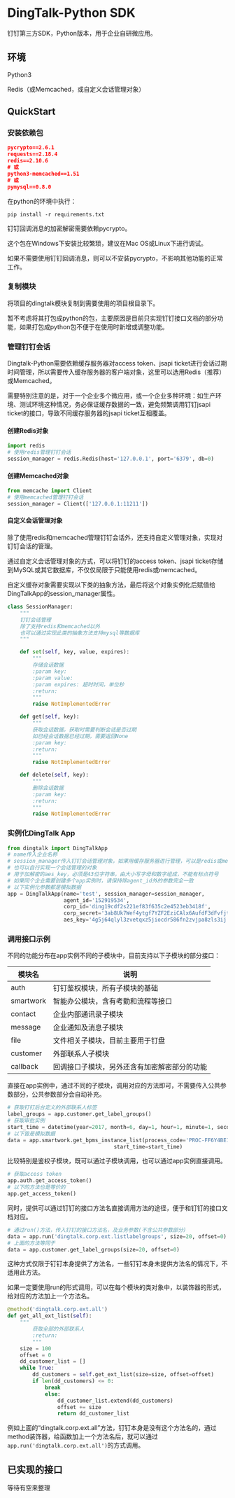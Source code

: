 # DingTalk-Python SDK

钉钉第三方SDK，Python版本，用于企业自研微应用。

## 环境

Python3

Redis（或Memcached，或自定义会话管理对象）

## QuickStart

### 安装依赖包

```json
pycrypto==2.6.1
requests==2.18.4
redis==2.10.6
# 或
python3-memcached==1.51
# 或
pymysql==0.8.0
```

在python的环境中执行：

```shell
pip install -r requirements.txt
```

钉钉回调消息的加密解密需要依赖pycrypto。

这个包在Windows下安装比较繁琐，建议在Mac OS或Linux下进行调试。

如果不需要使用钉钉回调消息，则可以不安装pycrypto，不影响其他功能的正常工作。

### 复制模块

将项目的dingtalk模块复制到需要使用的项目根目录下。

暂不考虑将其打包成python的包，主要原因是目前只实现钉钉接口文档的部分功能，如果打包成python包不便于在使用时新增或调整功能。

### 管理钉钉会话

Dingtalk-Python需要依赖缓存服务器对access token、jsapi ticket进行会话过期时间管理，所以需要传入缓存服务器的客户端对象，这里可以选用Redis（推荐）或Memcached。

需要特别注意的是，对于一个企业多个微应用，或一个企业多种环境：如生产环境、测试环境这种情况，务必保证缓存数据的一致，避免频繁调用钉钉jsapi ticket的接口，导致不同缓存服务器的jsapi ticket互相覆盖。

#### 创建Redis对象

```python
import redis
# 使用redis管理钉钉会话
session_manager = redis.Redis(host='127.0.0.1', port='6379', db=0)
```

#### 创建Memcached对象

```python
from memcache import Client
# 使用memcached管理钉钉会话
session_manager = Client(['127.0.0.1:11211'])
```

#### 自定义会话管理对象

除了使用redis和memcached管理钉钉会话外，还支持自定义管理对象，实现对钉钉会话的管理。

通过自定义会话管理对象的方式，可以将钉钉的access token、jsapi ticket存储到MySQL或其它数据库，不仅仅局限于只能使用redis或memcached。

自定义缓存对象需要实现以下类的抽象方法，最后将这个对象实例化后赋值给DingTalkApp的session_manager属性。

```python
class SessionManager:
    """
    钉钉会话管理
    除了支持redis和memcached以外
    也可以通过实现此类的抽象方法支持mysql等数据库
    """

    def set(self, key, value, expires):
        """
        存储会话数据
        :param key: 
        :param value:
        :param expires: 超时时间，单位秒
        :return:
        """
        raise NotImplementedError

    def get(self, key):
        """
        获取会话数据，获取时需要判断会话是否过期
        如已经会话数据已经过期，需要返回None
        :param key:
        :return:
        """
        raise NotImplementedError

    def delete(self, key):
        """
        删除会话数据
        :param key:
        :return:
        """
        raise NotImplementedError
```

### 实例化DingTalk App

```python
from dingtalk import DingTalkApp
# name传入企业名称
# session_manager传入钉钉会话管理对象，如果用缓存服务器进行管理，可以是redis或memcached
# 也可以自行实现一个会话管理的对象
# 用于加解密的aes_key，必须是43位字符串，由大小写字母和数字组成，不能有标点符号
# 如果同个企业需要创建多个app实例时，请保持除agent_id外的参数完全一致
# 以下实例化参数都是模拟数据
app = DingTalkApp(name='test', session_manager=session_manager,
                  agent_id='152919534',
                  corp_id='ding19cdf2s221ef83f635c2e4523eb3418f',
                  corp_secret='3ab8Uk7Wef4ytgf7YZF2EziCAlx6AufdF3dFvfjtu3532FG3AUgWNEJys',
                  aes_key='4g5j64qlyl3zvetqxz5jiocdr586fn2zvjpa8zls3ij')
```

### 调用接口示例

不同的功能分布在app实例不同的子模块中，目前支持以下子模块的部分接口：

| 模块名       | 说明                     |
| --------- | ---------------------- |
| auth      | 钉钉鉴权模块，所有子模块的基础        |
| smartwork | 智能办公模块，含有考勤和流程等接口      |
| contact   | 企业内部通讯录子模块             |
| message   | 企业通知及消息子模块             |
| file      | 文件相关子模块，目前主要用于钉盘       |
| customer  | 外部联系人子模块               |
| callback  | 回调接口子模块，另外还含有加密解密部分的功能 |

直接在app实例中，通过不同的子模块，调用对应的方法即可，不需要传入公共参数部分，公共参数部分会自动补充。

```python
# 获取钉钉后台定义的外部联系人标签
label_groups = app.customer.get_label_groups()
# 获取审批实例
start_time = datetime(year=2017, month=6, day=1, hour=1, minute=1, second=1, microsecond=1)
# 以下皆是模拟数据
data = app.smartwork.get_bpms_instance_list(process_code='PROC-FF6Y4BE1N2-B3OQZGC9RLR4SY1MTNLQ1-91IFWS3', 
                                  start_time=start_time)
```

比较特别是鉴权子模块，既可以通过子模块调用，也可以通过app实例直接调用。

```Python
# 获取access token
app.auth.get_access_token()
# 以下的方法也是等价的
app.get_access_token()
```

同时，提供可以通过钉钉的接口方法名直接调用方法的途径，便于和钉钉的接口文档对应。

```python
# 通过run()方法，传入钉钉的接口方法名，及业务参数(不含公共参数部分)
data = app.run('dingtalk.corp.ext.listlabelgroups', size=20, offset=0)
# 上面的方法等同于
data = app.customer.get_label_groups(size=20, offset=0)
```

这种方式仅限于钉钉本身提供了方法名，一些钉钉本身未提供方法名的情况下，不适用此方法。

如果一定要使用run的形式调用，可以在每个模块的类对象中，以装饰器的形式，给对应的方法加上一个方法名。

```python
@method('dingtalk.corp.ext.all')
def get_all_ext_list(self):
    """
        获取全部的外部联系人
        :return:
        """
    size = 100
    offset = 0
    dd_customer_list = []
    while True:
        dd_customers = self.get_ext_list(size=size, offset=offset)
        if len(dd_customers) <= 0:
            break
            else:
                dd_customer_list.extend(dd_customers)
                offset += size
                return dd_customer_list
```

例如上面的“dingtalk.corp.ext.all”方法，钉钉本身是没有这个方法名的，通过method装饰器，给函数加上一个方法名后，就可以通过`app.run('dingtalk.corp.ext.all')`的方式调用。

## 已实现的接口

等待有空来整理